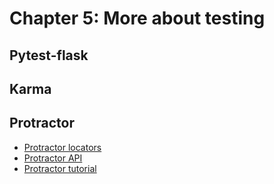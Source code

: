 # Chapter 5: More about testing

## Pytest-flask

## Karma

## Protractor
* [Protractor locators](http://angular.github.io/protractor/#/locators)
* [Protractor API](http://angular.github.io/protractor/#/api)
* [Protractor tutorial](http://angular.github.io/protractor/#/tutorial)

